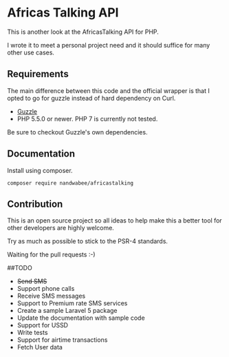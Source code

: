 # Africas Talking API

This is another look at the AfricasTalking API for PHP.

I wrote it to meet a personal project need and it should suffice for many other use cases.

## Requirements
The main difference between this code and the official wrapper is that I opted to go for guzzle instead of hard dependency on Curl.

- [Guzzle](http://guzzle.readthedocs.org/en/5.3/overview.html)
- PHP 5.5.0 or newer. PHP 7 is currently not tested.

Be sure to checkout Guzzle's own dependencies.

## Documentation
Install using composer.

`composer require nandwabee/africastalking`

## Contribution
This is an open source project so all ideas to help make this a better tool for other developers are highly welcome.

Try as much as possible to stick to the PSR-4 standards.

Waiting for the pull requests :-)

##TODO
- <s>Send SMS</s>
- Support phone calls
- Receive SMS messages
- Support to Premium rate SMS services
- Create a sample Laravel 5 package
- Update the documentation with sample code
- Support for USSD
- Write tests
- Support for airtime transactions
- Fetch User data